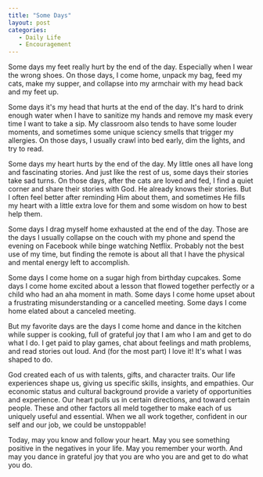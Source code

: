 ```yaml
---
title: "Some Days"
layout: post
categories:
   - Daily Life
   - Encouragement
---
```

Some days my feet really hurt by the end of the day. Especially when I wear the wrong shoes. On those days, I come home, unpack my bag, feed my cats, make my supper, and collapse into my armchair with my head back and my feet up.

Some days it&#39;s my head that hurts at the end of the day. It&#39;s hard to drink enough water when I have to sanitize my hands and remove my mask every time I want to take a sip. My classroom also tends to have some louder moments, and sometimes some unique sciency smells that trigger my allergies. On those days, I usually crawl into bed early, dim the lights, and try to read.

Some days my heart hurts by the end of the day. My little ones all have long and fascinating stories. And just like the rest of us, some days their stories take sad turns. On those days, after the cats are loved and fed, I find a quiet corner and share their stories with God. He already knows their stories. But I often feel better after reminding Him about them, and sometimes He fills my heart with a little extra love for them and some wisdom on how to best help them.

Some days I drag myself home exhausted at the end of the day. Those are the days I usually collapse on the couch with my phone and spend the evening on Facebook while binge watching Netflix. Probably not the best use of my time, but finding the remote is about all that I have the physical and mental energy left to accomplish.

Some days I come home on a sugar high from birthday cupcakes. Some days I come home excited about a lesson that flowed together perfectly or a child who had an aha moment in math. Some days I come home upset about a frustrating misunderstanding or a cancelled meeting. Some days I come home elated about a canceled meeting.

But my favorite days are the days I come home and dance in the kitchen while supper is cooking, full of grateful joy that I am who I am and get to do what I do. I get paid to play games, chat about feelings and math problems, and read stories out loud. And (for the most part) I love it! It&#39;s what I was shaped to do.

God created each of us with talents, gifts, and character traits. Our life experiences shape us, giving us specific skills, insights, and empathies. Our economic status and cultural background provide a variety of opportunities and experience. Our heart pulls us in certain directions, and toward certain people. These and other factors all meld together to make each of us uniquely useful and essential. When we all work together, confident in our self and our job, we could be unstoppable!

Today, may you know and follow your heart. May you see something positive in the negatives in your life. May you remember your worth. And may you dance in grateful joy that you are who you are and get to do what you do.
